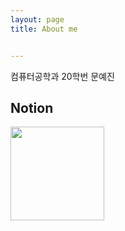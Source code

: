 ```yaml
---
layout: page
title: About me


---
```


컴퓨터공학과 20학번 문예진

## Notion
<a href="[mailto:example@github.com](https://comfortable-gum-f47.notion.site/Console-WriteLine-5e3673deca274652b4b00ae715b645f7)"><img src="https://imghub.insilicogen.com/media/photos/lbj_notion_0.png" width="150" height="150"/></a>

